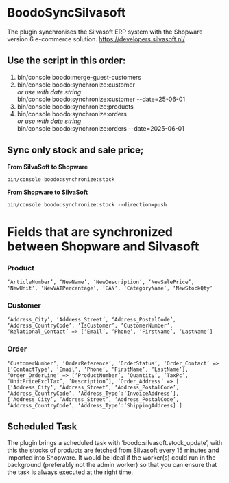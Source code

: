 # BoodoSyncSilvasoft
The plugin synchronises the Silvasoft ERP system with the Shopware version 6 e-commerce solution.
https://developers.silvasoft.nl/

## Use the script in this order:
1. bin/console boodo:merge-guest-customers
2. bin/console boodo:synchronize:customer
<br><i>or use with date string</i>
<br>bin/console boodo:synchronize:customer --date=25-06-01
3. bin/console boodo:synchronize:products
4. bin/console boodo:synchronize:orders
<br><i>or use with date string</i>
<br>bin/console boodo:synchronize:orders --date=2025-06-01


## Sync only stock and sale price;
**From SilvaSoft to Shopware**
```
bin/console boodo:synchronize:stock
```
**From Shopware to SilvaSoft**
```
bin/console boodo:synchronize:stock --direction=push
```

# Fields that are synchronized between Shopware and Silvasoft

### Product
```
‘ArticleNumber’, ‘NewName’, ‘NewDescription’, ‘NewSalePrice’, ‘NewUnit’, ‘NewVATPercentage’, ‘EAN’, ‘CategoryName’, ‘NewStockQty’
```
### Customer
```
‘Address_City’, ‘Address_Street’, ‘Address_PostalCode’, ‘Address_CountryCode’, ‘IsCustomer’, ‘CustomerNumber’, ‘Relational_Contact’ => [‘Email’, ‘Phone’, ‘FirstName’, ‘LastName’]
```
### Order
```
‘CustomerNumber’, ‘OrderReference’, ‘OrderStatus’, ‘Order_Contact’ => [‘ContactType’, ‘Email’, ‘Phone’, ‘FirstName’, ‘LastName’], ‘Order_OrderLine’ => [‘ProductNumber’, ‘Quantity’, ‘TaxPc’, ‘UnitPriceExclTax’, ‘Description’], ‘Order_Address’ => [ [‘Address_City’, ‘Address_Street’, ‘Address_PostalCode’, ‘Address_CountryCode’, ‘Address_Type’:‘InvoiceAddress’], [‘Address_City’, ‘Address_Street’, ‘Address_PostalCode’, ‘Address_CountryCode’, ‘Address_Type’:‘ShippingAddress] ]
```

## Scheduled Task
The plugin brings a scheduled task with ‘boodo:silvasoft.stock_update’, with this the stocks of products are fetched from Silvasoft every 15 minutes and imported into Shopware. It would be ideal if the worker(s) could run in the background (preferably not the admin worker) so that you can ensure that the task is always executed at the right time.
